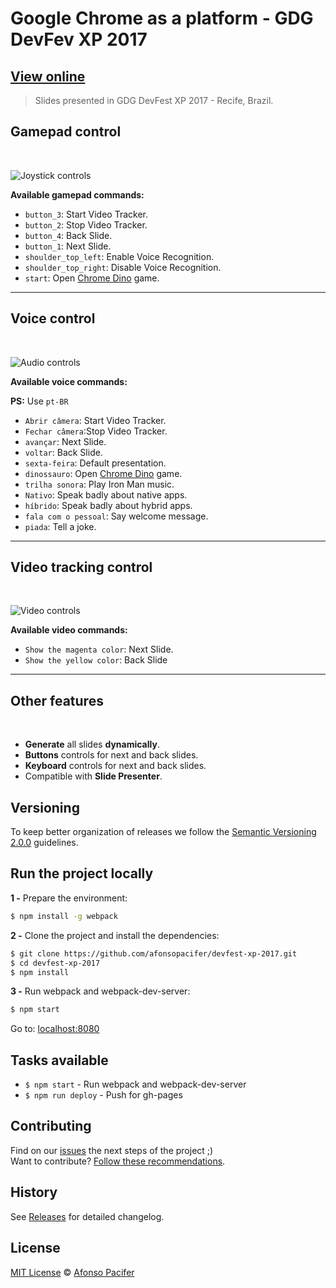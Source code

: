 # Google Chrome as a platform - GDG DevFev XP 2017

## [View online](http://afonsopacifer.github.io/devfest-xp-2017/)

> Slides presented in GDG DevFest XP 2017 - Recife, Brazil.

## Gamepad control
<br>

![Joystick controls](https://media.giphy.com/media/xT0xeJVWx2R1sWKHN6/giphy.gif)

**Available gamepad commands:**

- `button_3`: Start Video Tracker.
- `button_2`: Stop Video Tracker.
- `button_4`: Back Slide.
- `button_1`: Next Slide.
- `shoulder_top_left`:  Enable Voice Recognition.
- `shoulder_top_right`:  Disable Voice Recognition.
- `start`: Open [Chrome Dino](https://chromedino.com/) game.

<hr>

## Voice control
<br>

![Audio controls](https://media.giphy.com/media/3o6fJeByaJli0IWHyE/giphy.gif)

**Available voice commands:**

**PS:** Use `pt-BR`

- `Abrir câmera`: Start Video Tracker.
- `Fechar câmera`:Stop Video Tracker.
- `avançar`: Next Slide.
- `voltar`: Back Slide.
- `sexta-feira`: Default presentation.
- `dinossauro`: Open [Chrome Dino](https://chromedino.com/) game.
- `trilha sonora`: Play Iron Man music.
- `Nativo`: Speak badly
about native apps.
- `híbrido`: Speak badly
about hybrid apps.
- `fala com o pessoal`: Say welcome message.
- `piada`: Tell a joke.

<hr>

## Video tracking control
<br>

![Video controls](https://media.giphy.com/media/3ohs7Kp011hdvsU9ZS/giphy.gif)

**Available video commands:**

- `Show the magenta color`: Next Slide.
- `Show the yellow color`: Back Slide

<hr>

## Other features

<br>

- **Generate** all slides **dynamically**.
- **Buttons** controls for next and back slides.
- **Keyboard** controls for next and back slides.
- Compatible with **Slide Presenter**.

## Versioning

To keep better organization of releases we follow the [Semantic Versioning 2.0.0](http://semver.org/) guidelines.

## Run the project locally

**1 -** Prepare the environment:

```sh
$ npm install -g webpack
```

**2 -** Clone the project and install the dependencies:

```sh
$ git clone https://github.com/afonsopacifer/devfest-xp-2017.git
$ cd devfest-xp-2017
$ npm install
```
**3 -** Run webpack and webpack-dev-server:

```sh
$ npm start
```

Go to: [localhost:8080](http://localhost:8080/)

## Tasks available

- `$ npm start` - Run webpack and webpack-dev-server
- `$ npm run deploy` - Push for gh-pages


## Contributing
Find on our [issues](https://github.com/afonsopacifer/devfest-xp-2017/issues/) the next steps of the project ;)
<br>
Want to contribute? [Follow these recommendations](https://github.com/afonsopacifer/devfest-xp-2017/blob/master/CONTRIBUTING.md).

## History
See [Releases](https://github.com/afonsopacifer/devfest-xp-2017/releases) for detailed changelog.

## License
[MIT License](https://github.com/afonsopacifer/devfest-xp-2017/blob/master/LICENSE.md) © [Afonso Pacifer](https://afonsopacifer.github.io/)
